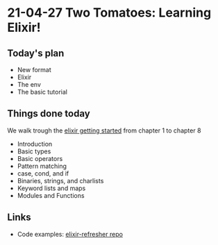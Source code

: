 # 21-04-27 Two Tomatoes: Learning Elixir!

## Today's plan
* New format
* Elixir
* The env
* The basic tutorial

## Things done today
We walk trough the [elixir getting started](https://elixir-lang.org/getting-started/) from chapter 1 to chapter 8

* Introduction
* Basic types
* Basic operators
* Pattern matching
* case, cond, and if
* Binaries, strings, and charlists
* Keyword lists and maps
* Modules and Functions

## Links
* Code examples: [elixir-refresher repo](https://github.com/lerrigatto/elixir-refresher)
